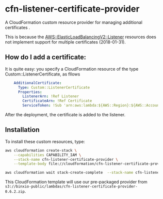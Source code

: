 # cfn-listener-certificate-provider
A CloudFormation custom resource provider for managing additional certificates .

This is because the [AWS::ElasticLoadBalancingV2::Listener](https://docs.aws.amazon.com/AWSCloudFormation/latest/UserGuide/aws-resource-elasticloadbalancingv2-listener.html) resources does not implement support for multiple certificates (2018-01-31).

## How do I add a certificate:
It is quite easy: you specify a CloudFormation resource of the type Custom::ListenerCertificate, as fllows

```yaml
    AdditionalCertificate:
      Type: Custom::ListenerCertificate
      Properties: 
        ListenerArn: !Ref Listener
        CertificateArn: !Ref Certificate
        ServiceToken: !Sub 'arn:aws:lambda:${AWS::Region}:${AWS::AccountId}:function:binxio-cfn-listener-certificate-provider'
```
After the deployment, the certificate is added to the listener.

## Installation
To install these custom resources, type:

```sh
aws cloudformation create-stack \
	--capabilities CAPABILITY_IAM \
	--stack-name cfn-listener-certificate-provider \
	--template-body file://cloudformation/cfn-listener-certificate-provider.yaml

aws cloudformation wait stack-create-complete  --stack-name cfn-listener-certificate-provider 
```

This CloudFormation template will use our pre-packaged provider from `s3://binxio-public/lambdas/cfn-listener-certificate-provider-0.6.2.zip`.


